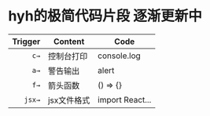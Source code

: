 
# hyh的极简代码片段 逐渐更新中

| Trigger  | Content | Code |
| -------: | ------- | ------- |
| `c→` | 控制台打印 | console.log |
| `a→` | 警告输出 | alert |
| `f→` | 箭头函数 | () => {} |
| `jsx→` | jsx文件格式 | import React... |